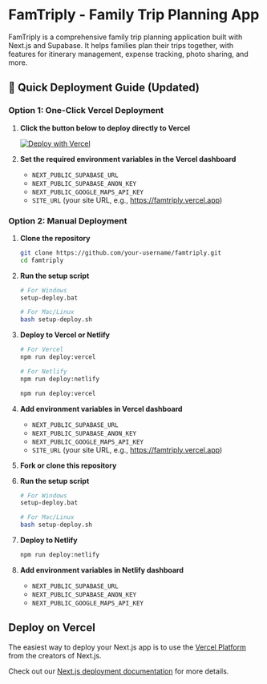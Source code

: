 # FamTriply - Family Trip Planning App

FamTriply is a comprehensive family trip planning application built with Next.js and Supabase. It helps families plan their trips together, with features for itinerary management, expense tracking, photo sharing, and more.

## 🚀 Quick Deployment Guide (Updated)

### Option 1: One-Click Vercel Deployment

1. **Click the button below to deploy directly to Vercel**

   [![Deploy with Vercel](https://vercel.com/button)](https://vercel.com/new/clone?repository-url=https%3A%2F%2Fgithub.com%2Fyour-username%2Ffamtriply)

2. **Set the required environment variables in the Vercel dashboard**
   - `NEXT_PUBLIC_SUPABASE_URL`
   - `NEXT_PUBLIC_SUPABASE_ANON_KEY`
   - `NEXT_PUBLIC_GOOGLE_MAPS_API_KEY`
   - `SITE_URL` (your site URL, e.g., https://famtriply.vercel.app)

### Option 2: Manual Deployment

1. **Clone the repository**
   ```bash
   git clone https://github.com/your-username/famtriply.git
   cd famtriply
   ```

2. **Run the setup script**
   ```bash
   # For Windows
   setup-deploy.bat
   
   # For Mac/Linux
   bash setup-deploy.sh
   ```

3. **Deploy to Vercel or Netlify**
   ```bash
   # For Vercel
   npm run deploy:vercel
   
   # For Netlify
   npm run deploy:netlify
   ```
   ```bash
   npm run deploy:vercel
   ```

4. **Add environment variables in Vercel dashboard**
   - `NEXT_PUBLIC_SUPABASE_URL`
   - `NEXT_PUBLIC_SUPABASE_ANON_KEY`
   - `NEXT_PUBLIC_GOOGLE_MAPS_API_KEY`
   - `SITE_URL` (your site URL, e.g., https://famtriply.vercel.app)

1. **Fork or clone this repository**

2. **Run the setup script**
   ```bash
   # For Windows
   setup-deploy.bat
   
   # For Mac/Linux
   bash setup-deploy.sh
   ```

3. **Deploy to Netlify**
   ```bash
   npm run deploy:netlify
   ```

4. **Add environment variables in Netlify dashboard**
   - `NEXT_PUBLIC_SUPABASE_URL`
   - `NEXT_PUBLIC_SUPABASE_ANON_KEY`
   - `NEXT_PUBLIC_GOOGLE_MAPS_API_KEY`

## Deploy on Vercel

The easiest way to deploy your Next.js app is to use the [Vercel Platform](https://vercel.com/new?utm_medium=default-template&filter=next.js&utm_source=create-next-app&utm_campaign=create-next-app-readme) from the creators of Next.js.

Check out our [Next.js deployment documentation](https://nextjs.org/docs/app/building-your-application/deploying) for more details.

